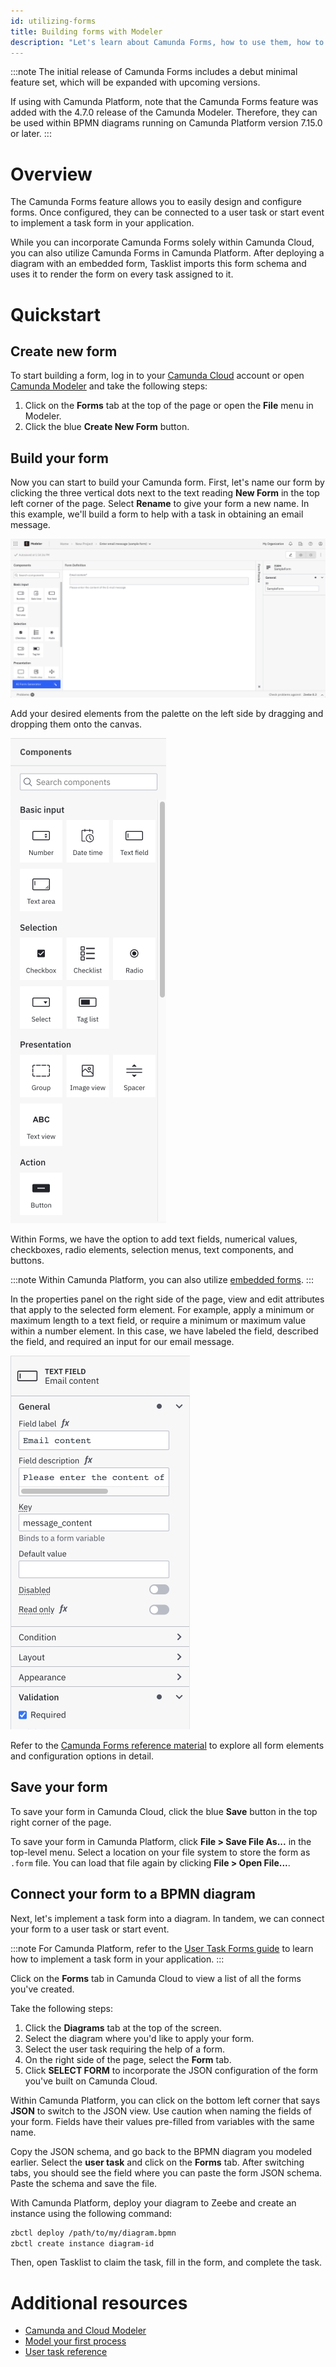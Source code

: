 ```yaml
---
id: utilizing-forms
title: Building forms with Modeler
description: "Let's learn about Camunda Forms, how to use them, how to model them with a diagram, and deploying."
---
```


:::note
The initial release of Camunda Forms includes a debut minimal feature set, which will be expanded with upcoming versions.

If using with Camunda Platform, note that the Camunda Forms feature was added with the 4.7.0 release of the Camunda Modeler. Therefore, they can be used within BPMN diagrams running on Camunda Platform version 7.15.0 or later.
:::

# Overview

The Camunda Forms feature allows you to easily design and configure forms. Once configured, they can be connected to a user task or start event to implement a task form in your application.

While you can incorporate Camunda Forms solely within Camunda Cloud, you can also utilize Camunda Forms in Camunda Platform. After deploying a diagram with an embedded form, Tasklist imports this form schema and uses it to render the form on every task assigned to it.

# Quickstart

## Create new form

To start building a form, log in to your [Camunda Cloud](./getting-started/create-camunda-cloud-account.md) account or open [Camunda Modeler](./components/modeler/about.md) and take the following steps:

1. Click on the **Forms** tab at the top of the page or open the **File** menu in Modeler.
2. Click the blue **Create New Form** button.

## Build your form

Now you can start to build your Camunda form. First, let's name our form by clicking the three vertical dots next to the text reading **New Form** in the top left corner of the page. Select **Rename** to give your form a new name. In this example, we'll build a form to help with a task in obtaining an email message.

![form email example](./img/form-email-example.png)

Add your desired elements from the palette on the left side by dragging and dropping them onto the canvas.

![form palette](./img/form-palette.png)

Within Forms, we have the option to add text fields, numerical values, checkboxes, radio elements, selection menus, text components, and buttons.

:::note
Within Camunda Platform, you can also utilize [embedded forms](https://docs.camunda.org/manual/latest/reference/forms/embedded-forms/).
:::

In the properties panel on the right side of the page, view and edit attributes that apply to the selected form element. For example, apply a minimum or maximum length to a text field, or require a minimum or maximum value within a number element. In this case, we have labeled the field, described the field, and required an input for our email message.

![email properties](./img/form-properties-email.png)

Refer to the [Camunda Forms reference material](https://docs.camunda.org/manual/latest/reference/forms/camunda-forms/) to explore all form elements and configuration options in detail.

## Save your form

To save your form in Camunda Cloud, click the blue **Save** button in the top right corner of the page.

To save your form in Camunda Platform, click **File > Save File As...** in the top-level menu. Select a location on your file system to store the form as `.form` file. You can load that file again by clicking **File > Open File...**.

## Connect your form to a BPMN diagram

Next, let's implement a task form into a diagram. In tandem, we can connect your form to a user task or start event.

:::note
For Camunda Platform, refer to the [User Task Forms guide](https://docs.camunda.org/manual/latest/user-guide/task-forms/#camunda-forms) to learn how to implement a task form in your application.
:::

Click on the **Forms** tab in Camunda Cloud to view a list of all the forms you've created.

Take the following steps:

1. Click the **Diagrams** tab at the top of the screen.
2. Select the diagram where you'd like to apply your form.
3. Select the user task requiring the help of a form.
4. On the right side of the page, select the **Form** tab.
5. Click **SELECT FORM** to incorporate the JSON configuration of the form you've built on Camunda Cloud.

Within Camunda Platform, you can click on the bottom left corner that says **JSON** to switch to the JSON view. Use caution when naming the fields of your form. Fields have their values pre-filled from variables with the same name.

Copy the JSON schema, and go back to the BPMN diagram you modeled earlier. Select the **user task** and click on the **Forms** tab. After switching tabs, you should see the field where you can paste the form JSON schema. Paste the schema and save the file.

With Camunda Platform, deploy your diagram to Zeebe and create an instance using the following command:

```sh
zbctl deploy /path/to/my/diagram.bpmn
zbctl create instance diagram-id
```

Then, open Tasklist to claim the task, fill in the form, and complete the task.

# Additional resources

- [Camunda and Cloud Modeler](./components/modeler/about.md)
- [Model your first process](./getting-started/model-your-first-process.md)
- [User task reference](./components/modeler/bpmn/bpmn-processes/user-tasks/user-tasks.md)
